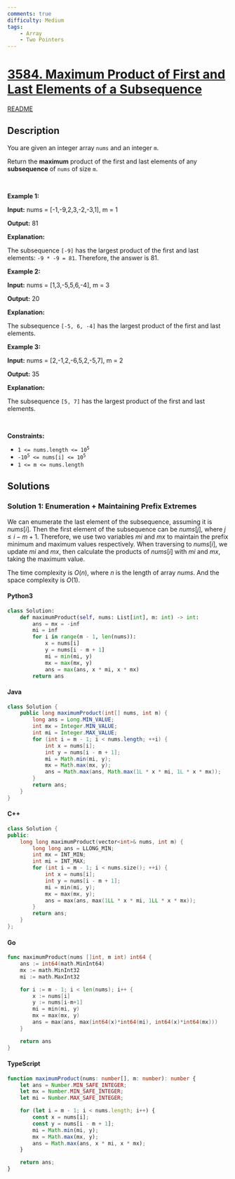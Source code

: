 ```yaml
---
comments: true
difficulty: Medium
tags:
    - Array
    - Two Pointers
---
```


<!-- problem:start -->

# [3584. Maximum Product of First and Last Elements of a Subsequence](https://leetcode.com/problems/maximum-product-of-first-and-last-elements-of-a-subsequence)

[README](/solution/3500-3599/3584.Maximum%20Product%20of%20First%20and%20Last%20Elements%20of%20a%20Subsequence/README.md)

## Description

<!-- description:start -->

<p>You are given an integer array <code>nums</code> and an integer <code>m</code>.</p>

<p>Return the <strong>maximum</strong> product of the first and last elements of any <strong><span data-keyword="subsequence-array">subsequence</span></strong> of <code>nums</code> of size <code>m</code>.</p>

<p>&nbsp;</p>
<p><strong class="example">Example 1:</strong></p>

<div class="example-block">
<p><strong>Input:</strong> <span class="example-io">nums = [-1,-9,2,3,-2,-3,1], m = 1</span></p>

<p><strong>Output:</strong> <span class="example-io">81</span></p>

<p><strong>Explanation:</strong></p>

<p>The subsequence <code>[-9]</code> has the largest product of the first and last elements: <code>-9 * -9 = 81</code>. Therefore, the answer is 81.</p>
</div>

<p><strong class="example">Example 2:</strong></p>

<div class="example-block">
<p><strong>Input:</strong> <span class="example-io">nums = [1,3,-5,5,6,-4], m = 3</span></p>

<p><strong>Output:</strong> <span class="example-io">20</span></p>

<p><strong>Explanation:</strong></p>

<p>The subsequence <code>[-5, 6, -4]</code> has the largest product of the first and last elements.</p>
</div>

<p><strong class="example">Example 3:</strong></p>

<div class="example-block">
<p><strong>Input:</strong> <span class="example-io">nums = [2,-1,2,-6,5,2,-5,7], m = 2</span></p>

<p><strong>Output:</strong> <span class="example-io">35</span></p>

<p><strong>Explanation:</strong></p>

<p>The subsequence <code>[5, 7]</code> has the largest product of the first and last elements.</p>
</div>

<p>&nbsp;</p>
<p><strong>Constraints:</strong></p>

<ul>
	<li><code>1 &lt;= nums.length &lt;= 10<sup>5</sup></code></li>
	<li><code>-10<sup>5</sup> &lt;= nums[i] &lt;= 10<sup>5</sup></code></li>
	<li><code>1 &lt;= m &lt;= nums.length</code></li>
</ul>

<!-- description:end -->

## Solutions

<!-- solution:start -->

### Solution 1: Enumeration + Maintaining Prefix Extremes

We can enumerate the last element of the subsequence, assuming it is $\textit{nums}[i]$. Then the first element of the subsequence can be $\textit{nums}[j]$, where $j \leq i - m + 1$. Therefore, we use two variables $\textit{mi}$ and $\textit{mx}$ to maintain the prefix minimum and maximum values respectively. When traversing to $\textit{nums}[i]$, we update $\textit{mi}$ and $\textit{mx}$, then calculate the products of $\textit{nums}[i]$ with $\textit{mi}$ and $\textit{mx}$, taking the maximum value.

The time complexity is $O(n)$, where $n$ is the length of array $\textit{nums}$. And the space complexity is $O(1)$.

<!-- tabs:start -->

#### Python3

```python
class Solution:
    def maximumProduct(self, nums: List[int], m: int) -> int:
        ans = mx = -inf
        mi = inf
        for i in range(m - 1, len(nums)):
            x = nums[i]
            y = nums[i - m + 1]
            mi = min(mi, y)
            mx = max(mx, y)
            ans = max(ans, x * mi, x * mx)
        return ans
```

#### Java

```java
class Solution {
    public long maximumProduct(int[] nums, int m) {
        long ans = Long.MIN_VALUE;
        int mx = Integer.MIN_VALUE;
        int mi = Integer.MAX_VALUE;
        for (int i = m - 1; i < nums.length; ++i) {
            int x = nums[i];
            int y = nums[i - m + 1];
            mi = Math.min(mi, y);
            mx = Math.max(mx, y);
            ans = Math.max(ans, Math.max(1L * x * mi, 1L * x * mx));
        }
        return ans;
    }
}
```

#### C++

```cpp
class Solution {
public:
    long long maximumProduct(vector<int>& nums, int m) {
        long long ans = LLONG_MIN;
        int mx = INT_MIN;
        int mi = INT_MAX;
        for (int i = m - 1; i < nums.size(); ++i) {
            int x = nums[i];
            int y = nums[i - m + 1];
            mi = min(mi, y);
            mx = max(mx, y);
            ans = max(ans, max(1LL * x * mi, 1LL * x * mx));
        }
        return ans;
    }
};
```

#### Go

```go
func maximumProduct(nums []int, m int) int64 {
	ans := int64(math.MinInt64)
	mx := math.MinInt32
	mi := math.MaxInt32

	for i := m - 1; i < len(nums); i++ {
		x := nums[i]
		y := nums[i-m+1]
		mi = min(mi, y)
		mx = max(mx, y)
		ans = max(ans, max(int64(x)*int64(mi), int64(x)*int64(mx)))
	}

	return ans
}
```

#### TypeScript

```ts
function maximumProduct(nums: number[], m: number): number {
    let ans = Number.MIN_SAFE_INTEGER;
    let mx = Number.MIN_SAFE_INTEGER;
    let mi = Number.MAX_SAFE_INTEGER;

    for (let i = m - 1; i < nums.length; i++) {
        const x = nums[i];
        const y = nums[i - m + 1];
        mi = Math.min(mi, y);
        mx = Math.max(mx, y);
        ans = Math.max(ans, x * mi, x * mx);
    }

    return ans;
}
```

<!-- tabs:end -->

<!-- solution:end -->

<!-- problem:end -->
